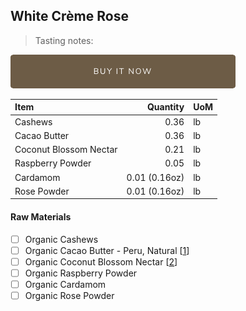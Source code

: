 ## White Crème Rose
> Tasting notes:

[![Buy Now](/assets/images/buy-now.png "Buy Now")](https://shop.osocra.com/collections/bars/products/22011217)

| Item | Quantity | UoM  |
| :---     | ---:    | :--- |
| Cashews     | 0.36      | lb      |
| Cacao Butter   | 0.36    | lb    |
| Coconut Blossom Nectar     | 0.21      | lb      |
| Raspberry Powder     | 0.05      | lb      |
| Cardamom     | 0.01 (0.16oz)      | lb      |
| Rose Powder  | 0.01 (0.16oz)      | lb      |

#### Raw Materials
- [ ] Organic Cashews 
- [ ] Organic Cacao Butter - Peru, Natural [[1](/vendors)]
- [ ] Organic Coconut Blossom Nectar [[2](/vendors)]
- [ ] Organic Raspberry Powder
- [ ] Organic Cardamom 
- [ ] Organic Rose Powder
